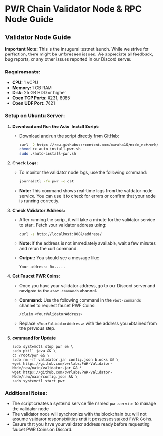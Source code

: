 # PWR Chain Validator Node & RPC Node Guide

## Validator Node Guide

**Important Note:** This is the inaugural testnet launch. While we strive for perfection, there might be unforeseen issues. We appreciate all feedback, bug reports, or any other issues reported in our Discord server.

### Requirements:

- **CPU:** 1 vCPU
- **Memory:** 1 GB RAM
- **Disk:** 25 GB HDD or higher
- **Open TCP Ports:** 8231, 8085
- **Open UDP Port:** 7621

### Setup on Ubuntu Server:

1.  **Download and Run the Auto-Install Script:**

    - Download and run the script directly from GitHub:

      ```bash
      curl -O https://raw.githubusercontent.com/caraka15/node_network/main/pwr/auto-install-pwr.sh
      chmod +x auto-install-pwr.sh
      sudo ./auto-install-pwr.sh
      ```

2.  **Check Logs:**

    - To monitor the validator node logs, use the following command:

      ```bash
      journalctl -fu pwr -o cat
      ```

    - **Note:** This command shows real-time logs from the validator node service. You can use it to check for errors or confirm that your node is running correctly.

3.  **Check Validator Address:**

    - After running the script, it will take a minute for the validator service to start. Fetch your validator address using:

      ```bash
      curl -s http://localhost:8085/address/
      ```

    - **Note:** If the address is not immediately available, wait a few minutes and rerun the curl command.

    - **Output:** You should see a message like:

      ```bash
      Your address: 0x.....
      ```

4.  **Get Faucet PWR Coins:**

    - Once you have your validator address, go to our Discord server and navigate to the `#bot-commands` channel.

    - **Command:** Use the following command in the `#bot-commands` channel to request faucet PWR Coins:

      ```plaintext
      /claim <YourValidatorAddress>
      ```

    - Replace `<YourValidatorAddress>` with the address you obtained from the previous step.

5.  **command for Update**
    ```
    sudo systemctl stop pwr && \
    sudo pkill java && \
    cd /root/pwr && \
    sudo rm -rf validator.jar config.json blocks && \
    wget https://github.com/pwrlabs/PWR-Validator-Node/raw/main/validator.jar && \
    wget https://github.com/pwrlabs/PWR-Validator-Node/raw/main/config.json && \
    sudo systemctl start pwr
    ```

### Additional Notes:

- The script creates a systemd service file named `pwr.service` to manage the validator node.
- The validator node will synchronize with the blockchain but will not assume validator responsibilities until it possesses staked PWR Coins.
- Ensure that you have your validator address ready before requesting faucet PWR Coins on Discord.

